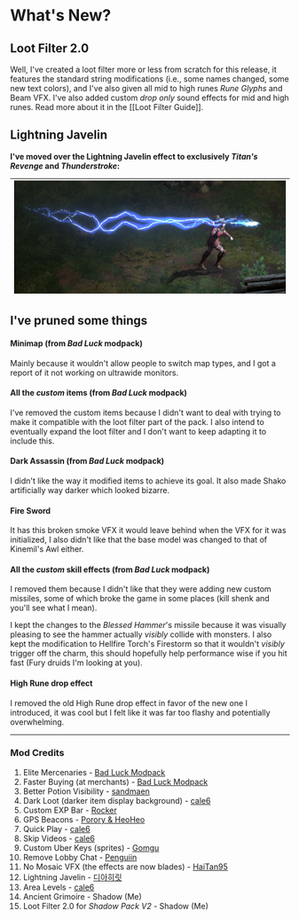 # What's New?

## Loot Filter 2.0

Well, I've created a loot filter more or less from scratch for this release, it features the standard string modifications (i.e., some names changed, some new text colors), and I've also given all mid to high runes *Rune Glyphs* and Beam VFX. I've also added custom *drop only* sound effects for mid and high runes. Read more about it in the [[Loot Filter Guide]].

## Lightning Javelin

**I've moved over the Lightning Javelin effect to exclusively *Titan's Revenge* and *Thunderstroke*:**

| ![](images/titanstroke.png) |
| :-------------------------- |
## I've pruned some things

#### Minimap (from *Bad Luck* modpack)
Mainly because it wouldn't allow people to switch map types, and I got a report of it not working on ultrawide monitors.
#### All the *custom* items (from *Bad Luck* modpack)
I've removed the custom items because I didn't want to deal with trying to make it compatible with the loot filter part of the pack. I also intend to eventually expand the loot filter and I don't want to keep adapting it to include this.
#### Dark Assassin (from *Bad Luck* modpack)
I didn't like the way it modified items to achieve its goal. It also made Shako artificially way darker which looked bizarre.
#### Fire Sword
It has this broken smoke VFX it would leave behind when the VFX for it was initialized, I also didn't like that the base model was changed to that of Kinemil's Awl either.
#### All the *custom* skill effects (from *Bad Luck* modpack)
I removed them because I didn't like that they were adding new custom missiles, some of which broke the game in some places (kill shenk and you'll see what I mean).

I kept the changes to the *Blessed Hammer*'s missile because it was visually pleasing to see the hammer actually *visibly* collide with monsters. I also kept the modification to Hellfire Torch's Firestorm so that it wouldn't *visibly* trigger off the charm, this should hopefully help performance wise if you hit fast (Fury druids I'm looking at you).
#### High Rune drop effect
I removed the old High Rune drop effect in favor of the new one I introduced, it was cool but I felt like it was far too flashy and potentially overwhelming.

---
### Mod Credits

1. Elite Mercenaries - [Bad Luck Modpack](https://www.inven.co.kr/board/diablo2/5842/5159)
2. Faster Buying (at merchants) - [Bad Luck Modpack](https://www.inven.co.kr/board/diablo2/5842/5159)
3. Better Potion Visibility - [sandmaen](https://www.nexusmods.com/diablo2resurrected/mods/72)
4. Dark Loot (darker item display background) - [cale6](https://www.nexusmods.com/diablo2resurrected/mods/497)
5. Custom EXP Bar - [Rocker](https://www.inven.co.kr/board/diablo2/5842/3001)
6. GPS Beacons - [Porory & HeoHeo](https://www.inven.co.kr/board/diablo2/5842/4283)
7. Quick Play - [cale6](https://www.nexusmods.com/diablo2resurrected/mods/492)
8. Skip Videos - [cale6](https://www.nexusmods.com/diablo2resurrected/mods/331)
9. Custom Uber Keys (sprites) - [Gomgu](https://www.inven.co.kr/board/diablo2/5842/185)
10. Remove Lobby Chat - [Penguiin](https://www.nexusmods.com/diablo2resurrected/mods/123)
11. No Mosaic VFX (the effects are now blades) - [HaiTan95](https://www.nexusmods.com/diablo2resurrected/mods/364)
12. Lightning Javelin - [디아히릿](https://www.inven.co.kr/board/diablo2/5842/5685)
13. Area Levels - [cale6](https://www.nexusmods.com/diablo2resurrected/mods/479)
14. Ancient Grimoire - Shadow (Me)
15. Loot Filter 2.0 for *Shadow Pack V2* - Shadow (Me)

